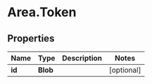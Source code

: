 # Area.Token

## Properties
Name | Type | Description | Notes
------------ | ------------- | ------------- | -------------
**id** | **Blob** |  | [optional] 
